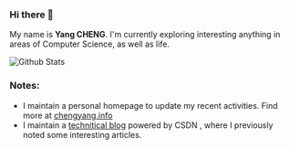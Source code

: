 ### Hi there 👋


My name is **Yang CHENG**. I'm currently exploring interesting anything in areas of Computer Science, as well as life.

![Github Stats](https://github-readme-stats.vercel.app/api?username=NEWPLAN)

### Notes:

- I maintain a personal homepage to update my recent activities. Find more at  [chengyang.info](https://chengyang.info)
- I maintain a [technitical blog](https://blog.csdn.net/u011889952?spm=1000.2115.3001.5343&type=blog) powered by CSDN , where I previously noted some interesting articles.

